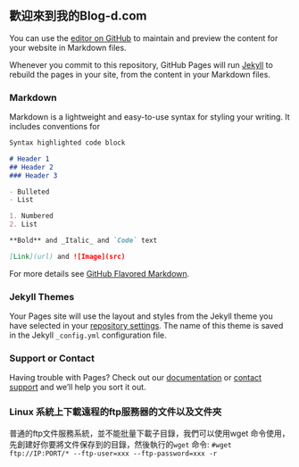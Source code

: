 ## 歡迎來到我的Blog-d.com

You can use the [editor on GitHub](https://github.com/wangchengyue/blog.github.io/edit/main/docs/index.md) to maintain and preview the content for your website in Markdown files.

Whenever you commit to this repository, GitHub Pages will run [Jekyll](https://jekyllrb.com/) to rebuild the pages in your site, from the content in your Markdown files.

### Markdown

Markdown is a lightweight and easy-to-use syntax for styling your writing. It includes conventions for

```markdown
Syntax highlighted code block

# Header 1
## Header 2
### Header 3

- Bulleted
- List

1. Numbered
2. List

**Bold** and _Italic_ and `Code` text

[Link](url) and ![Image](src)
```

For more details see [GitHub Flavored Markdown](https://guides.github.com/features/mastering-markdown/).

### Jekyll Themes

Your Pages site will use the layout and styles from the Jekyll theme you have selected in your [repository settings](https://github.com/wangchengyue/blog.github.io/settings/pages). The name of this theme is saved in the Jekyll `_config.yml` configuration file.

### Support or Contact

Having trouble with Pages? Check out our [documentation](https://docs.github.com/categories/github-pages-basics/) or [contact support](https://support.github.com/contact) and we’ll help you sort it out.


### Linux 系統上下載遠程的ftp服務器的文件以及文件夾

普通的ftp文件服務系統，並不能批量下載子目錄，我們可以使用wget 命令使用，
先創建好你要將文件保存到的目錄，然後執行的```wget``` 命令:
```#wget ftp://IP:PORT/* --ftp-user=xxx --ftp-password=xxx -r```
